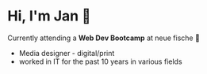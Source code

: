 # Hi, I'm Jan 🤘

Currently attending a **Web Dev Bootcamp** at neue fische 🦈

- Media designer - digital/print
- worked in IT for the past 10 years in various fields
